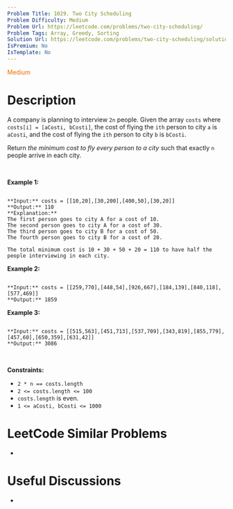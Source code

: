 ```yaml
---
Problem Title: 1029. Two City Scheduling
Problem Difficulty: Medium
Problem Url: https://leetcode.com/problems/two-city-scheduling/
Problem Tags: Array, Greedy, Sorting
Solution Url: https://leetcode.com/problems/two-city-scheduling/solution/
IsPremium: No
IsTemplate: No
---
```


<span style="color: rgb(239, 108, 0);">Medium</span>

# Description

A company is planning to interview `2n` people. Given the array `costs` where `costs[i] = [aCosti, bCosti]`, the cost of flying the `ith` person to city `a` is `aCosti`, and the cost of flying the `ith` person to city `b` is `bCosti`.


Return *the minimum cost to fly every person to a city* such that exactly `n` people arrive in each city.


 


**Example 1:**



```

**Input:** costs = [[10,20],[30,200],[400,50],[30,20]]
**Output:** 110
**Explanation:** 
The first person goes to city A for a cost of 10.
The second person goes to city A for a cost of 30.
The third person goes to city B for a cost of 50.
The fourth person goes to city B for a cost of 20.

The total minimum cost is 10 + 30 + 50 + 20 = 110 to have half the people interviewing in each city.

```

**Example 2:**



```

**Input:** costs = [[259,770],[448,54],[926,667],[184,139],[840,118],[577,469]]
**Output:** 1859

```

**Example 3:**



```

**Input:** costs = [[515,563],[451,713],[537,709],[343,819],[855,779],[457,60],[650,359],[631,42]]
**Output:** 3086

```

 


**Constraints:**


* `2 * n == costs.length`
* `2 <= costs.length <= 100`
* `costs.length` is even.
* `1 <= aCosti, bCosti <= 1000`




# LeetCode Similar Problems

- []()

# Useful Discussions

- []()
